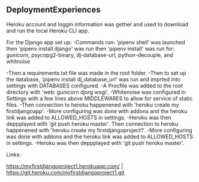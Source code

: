 ## DeploymentExperiences

Heroku account and loggin information was gether and used to download and run the local Heroku CLI app. 

For the Django app set up: 
-Commands run: 
 'pipenv shell' was launched
  then 'pipenv install django' was run
  then 'pipenv install' was run for: gunicorn, psycopg2-binary, dj-database-url, python-decouple, and whitnoise
  
-Then a requirements.txt file was made in the root folder. 
-Then to set up the database, 'pipenv install dj_database_url' was run and imprted into settings with DATABASES configured. 
-A Procfile was added to the root directory with 'web: gunicorn djorg wsgi'. 
-Whitenoise was configured in Settings with a few lines above MIDDLEWARES to allow for service of static files. 
-Then connection to heroku happenened with 'heroku create my firstdjangoapp'. 
-More configuring was done with addons and the heroku link was added to ALLOWED_HOSTS in settings. 
-Heroku was then deppplayed with 'git push heroku master'. 
Then connection to heroku happenened with 'heroku create my firstdjangoproject1'. 
-More configuring was done with addons and the heroku link was added to ALLOWED_HOSTS in settings. 
-Heroku was then deppplayed with 'git push heroku master'. 

Links: 

https://myfirstdjangoproject1.herokuapp.com/ | https://git.heroku.com/myfirstdjangoproject1.git